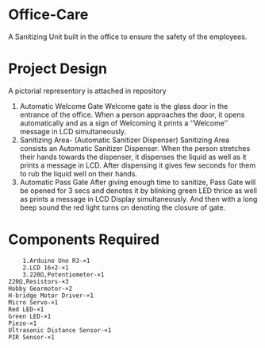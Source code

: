 # Office-Care
A Sanitizing Unit built in the office to ensure the safety of the employees.

#  Project Design
A pictorial representory is attached in repository
1.	Automatic Welcome Gate
      Welcome gate is the glass door in the entrance of the office. When a person approaches the door, it opens automatically and as a sign of Welcoming it prints a ‘’Welcome’’         message in LCD simultaneously. 
2.	Sanitizing Area- (Automatic Sanitizer Dispenser)
     Sanitizing Area consists an Automatic Sanitizer Dispenser. When the person stretches their hands towards the dispenser, it dispenses the liquid as well as it prints a message      in LCD. After dispensing it gives few seconds for them to rub the liquid well on their hands. 
3.	Automatic Pass Gate
      After giving enough time to sanitize, Pass Gate will be opened for 3 secs and denotes it by blinking green LED thrice as well as prints a message in LCD Display
      simultaneously. And then with a long beep sound the red light turns on denoting the closure of gate. 
  # Components Required
	    1.Arduino Uno R3-×1
	    2.LCD 16×2-×1
	    3.220Ω,Potentiometer-×1
	220Ω,Resistors-×3
	Hobby Gearmotor-×2
	H-bridge Motor Driver-×1
	Micro Servo-×1
	Red LED-×1
	Green LED-×1
	Piezo-×1
	Ultrasonic Distance Sensor-×1 
	PIR Sensor-×1


 

	       
